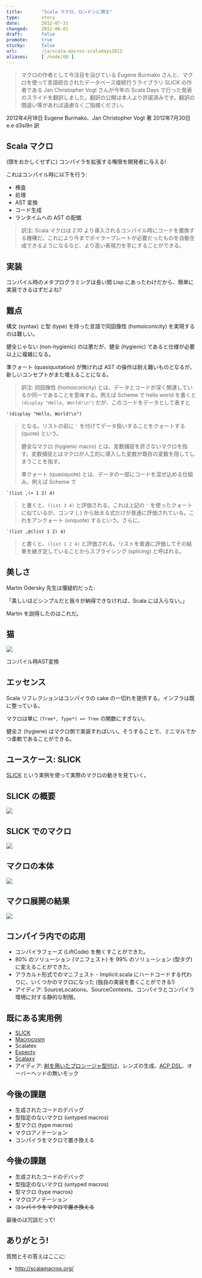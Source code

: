```yaml
---
title:       "Scala マクロ、ロンドンに現る"
type:        story
date:        2012-07-31
changed:     2012-08-01
draft:       false
promote:     true
sticky:      false
url:         /ja/scala-macros-scaladays2012
aliases:     [ /node/60 ]
---
```


  [SLICK]: https://github.com/slick/slick

> マクロの作者として今注目を浴びている Eugene Burmako さんと、マクロを使って言語統合されたデータベース接続行うライブラリ SLICK の作者である Jan Christopher Vogt さんが今年の Scala Days で行った発表のスライドを翻訳しました。翻訳の公開は本人より許諾済みです。翻訳の間違い等があれば遠慮なくご指摘ください。

2012年4月18日 Eugene Burmako、Jan Christopher Vogt 著
2012年7月30日 e.e d3si9n 訳

## Scala マクロ

(頭をおかしくせずに) コンパイラを拡張する権限を開発者に与える!

これはコンパイル時に以下を行う:
- 検査
- 処理
- AST 変換
- コード生成
- ランタイムへの AST の配備

> 訳注: Scala マクロは 2.10 より導入されるコンパイル時にコードを置換する機構だ。これにより今までボイラープレートが必要だったものを自動生成できるようになるなど、より高い表現力を手にすることができる。

<!--more-->

## 実装

コンパイル時のメタプログラミングは長い間 Lisp にあったわけだから、簡単に実装できるはずだよね?

## 難点

構文 (syntax) と型 (type) を持った言語で同図像性 (homoiconicity) を実現するのは難しい。

健全じゃない (non-hygienic) のは悪だが、健全 (hygienic) であると仕様が必要以上に複雑になる。

準クォート (quasiquotation) が無ければ AST の操作は耐え難いものとなるが、新しいコンセプトがまた増えることになる。

> 訳注: 同図像性 (homoiconicity) とは、データとコードが深く関連しているか同一であることを意味する。例えば Scheme で hello world を書くと `(display "Hello, World!\n")` だが、このコードをデータとして表すと

    '(display "Hello, World!\n")

> となる。リストの前に `'` を付けてデータ扱いすることをクォートする (quote) という。
>
> 健全なマクロ (hygienic macro) とは、変数捕捉を許さないマクロを指す。変数捕捉とはマクロが人工的に導入した変数が既存の変数を隠してしまうことを指す。
>
> 準クォート (quasiquote) とは、データの一部にコードを混ぜ込める仕組み。例えば Scheme で 

    `(list ,(+ 1 2) 4)

> と書くと、<code>(list 3 4)</code> と評価される。これは上記の `'` を使ったクォートに似ているが、コンマ (`,`) から始まる式だけが普通に評価されている。これをアンクォート (unquote) するという。さらに、

    `(list ,@(list 1 2) 4)

> と書くと、<code>(list 1 2 4)</code> と評価される。リストを普通に評価してその結果を継ぎ足していることからスプライシング (splicing) と呼ばれる。

## 美しさ

Martin Odersky 先生は懐疑的だった:

「美しいほどシンプルだと我々が納得できなければ、Scala には入らない。」

Martin を説得したのはこれだ。

## 猫

<img src="/images/scala-macros-cats.jpg"/>

コンパイル時AST変換

## エッセンス

Scala リフレクションはコンパイラの cake の一切れを提供する。インフラは既に整っている。

マクロは単に `(Tree*, Type*) => Tree` の関数にすぎない。

健全さ (hygiene) はマクロ側で実装すればいい。そうすることで、ミニマルでかつ柔軟であることができる。

## ユースケース: SLICK

[SLICK][SLICK] という実例を使って実際のマクロの動きを見ていく。

## SLICK の概要

<img src="/images/scala-macros-slick-overview.png"/>

## SLICK でのマクロ

<img src="/images/scala-macros-macros-in-slick.png"/>

## マクロの本体

<img src="/images/scala-macros-macro-body.png"/>

## マクロ展開の結果

<img src="/images/scala-macros-macro-expansion.png"/>

## コンパイラ内での応用

- コンパイラフェーズ (LiftCode) を無くすことができた。
- 80% のソリューション (マニフェスト) を 99% のソリューション (型タグ) に変えることができた。
- アラカルト形式でのマニフェスト - Implicit.scala にハードコードする代わりに、いくつかのマクロになった (独自の実装を書くことができる!)
- アイディア: SourceLocations、SourceContexts、コンパイラとコンパイラ環境に対する静的な制限。

## 既にある実用例

- [SLICK][SLICK]
- [Macrocosm](https://github.com/retronym/macrocosm)
- Scalatex
- [Expecty](https://github.com/pniederw/expecty)
- [Scalaxy](https://github.com/ochafik/Scalaxy)
- アイディア: [射を用いたプロシージャ型付け](http://www.slideshare.net/akuklev/scala-circuitries)、レンズの生成、[ACP DSL](http://days2012.scala-lang.org/sites/days2012/files/vandelft_subscript.pdf)、オーバーヘッドの無いモック

## 今後の課題

- 生成されたコードのデバッグ
- 型指定のないマクロ (untyped macros)
- 型マクロ (type macros)
- マクロアノテーション
- コンパイラをマクロで置き換える

## 今後の課題

- 生成されたコードのデバッグ
- 型指定のないマクロ (untyped macros)
- 型マクロ (type macros)
- マクロアノテーション
- <s>コンパイラをマクロで置き換える</s>

最後のは冗談だって!

## ありがとう!

質問とその答えはここに:

- http://scalamacros.org/
